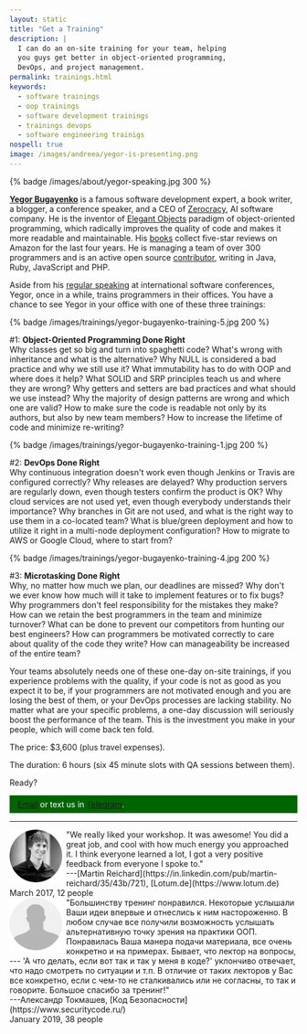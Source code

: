 ```yaml
---
layout: static
title: "Get a Training"
description: |
  I can do an on-site training for your team, helping
  you guys get better in object-oriented programming,
  DevOps, and project management.
permalink: trainings.html
keywords:
  - software trainings
  - oop trainings
  - software development trainings
  - trainings devops
  - software engineering trainigs
nospell: true
image: /images/andreea/yegor-is-presenting.png
---
```


{% badge /images/about/yegor-speaking.jpg 300 %}

[**Yegor Bugayenko**](/) is a famous software development expert, a book writer,
a blogger, a conference speaker, and a CEO of [Zerocracy](https://www.zerocracy.com), AI software company.
He is the inventor of [Elegant Objects](https://www.elegantobjects.org) paradigm of object-oriented
programming, which radically improves the quality of code and makes
it more readable and maintainable. His [books](/books.html) collect five-star reviews
on Amazon for the last four years. He is managing a team of over
300 programmers and is an active open source [contributor](https://github.com/yegor256), writing
in Java, Ruby, JavaScript and PHP.

Aside from his [regular speaking](/talks.html) at international software conferences,
Yegor, once in a while, trains programmers in their offices. You have a chance
to see Yegor in your office with one of these three trainings:

{% badge /images/trainings/yegor-bugayenko-training-5.jpg 200 %}

&#35;1: **Object-Oriented Programming Done Right**<br/>
Why classes get so big and turn into spaghetti code? What's wrong with
inheritance and what is the alternative? Why NULL is considered a bad practice
and why we still use it? What immutability has to do with OOP and where
does it help? What SOLID and SRP principles teach us and where they are wrong?
Why getters and setters are bad practices and what should we use instead?
Why the majority of design patterns are wrong and which one are valid?
How to make sure the code is readable not only by its authors, but also
by new team members? How to increase the lifetime of code and minimize
re-writing?

{% badge /images/trainings/yegor-bugayenko-training-1.jpg 200 %}

&#35;2: **DevOps Done Right**<br/>
Why continuous integration doesn't work even though Jenkins or Travis are configured
correctly? Why releases are delayed? Why production servers are regularly
down, even though testers confirm the product is OK? Why cloud services
are not used yet, even though everybody understands their importance?
Why branches in Git are not used, and what is the right way to use them
in a co-located team? What is blue/green deployment and how to utilize
it right in a multi-node deployment configuration? How to migrate to AWS
or Google Cloud, where to start from?

{% badge /images/trainings/yegor-bugayenko-training-4.jpg 200 %}

&#35;3: **Microtasking Done Right**<br/>
Why, no matter how much we plan, our deadlines are missed? Why don't we
ever know how much will it take to implement features or to fix bugs?
Why programmers don't feel responsibility for the mistakes they make?
How can we retain the best programmers in the team and minimize turnover?
What can be done to prevent our competitors from hunting our best
engineers? How can programmers be motivated correctly to care about
quality of the code they write? How can manageability be increased
of the entire team?

Your teams absolutely needs one of these one-day on-site trainings, if you experience
problems with the quality, if your code is not as good as you expect it to be,
if your programmers are not motivated enough and you are losing the best of them,
or your DevOps processes are lacking stability. No matter what are your specific problems,
a one-day discussion will seriously boost the performance of the team. This
is the investment you make in your people, which will come back ten fold.

The price: $3,600 (plus travel expenses).

The duration: 6 hours (six 45 minute slots with QA sessions between them).

Ready?

<div style="background-color:darkgreen;padding:.5em 1em;color:white;">
  <a href="mailto:training@yegor256.com">Email</a>
  or text us in
  <a href="https://t.me/yegor256">Telegram</a>.
</div>

<hr/>

<div style="clean:both;"/>
<img src="/images/trainings/martin-reichard.png" style="width:92px;height:92px;float:left;margin-right:.5em;margin-bottom:.5em;"/>
"We really liked your workshop. It was awesome! You did
a great job, and cool with how much energy you approached it.
I think everyone learned a lot, I got a very positive
feedback from everyone I spoke to."<br/>
---[Martin Reichard](https://in.linkedin.com/pub/martin-reichard/35/43b/721), [Lotum.de](https://www.lotum.de)<br/>
March 2017, 12 people

<div style="clean:both;"/>
<img src="/images/trainings/alexander-tokmashev.png" style="width:92px;height:92px;float:left;margin-right:.5em;margin-bottom:.5em;"/>
"Большинству тренинг понравился. Некоторые услышали Ваши идеи впервые и отнеслись к ним настороженно.
В любом случае все получили возможность услышать альтернативную точку зрения на практики ООП.
Понравилась Ваша манера подачи материала, все очень конкретно и на примерах.
Бывает, что лектор на вопросы, --- 'А что делать, если вот так и так у меня в коде?'
уклончиво отвечает, что надо смотреть по ситуации и т.п. В отличие от таких лекторов
у Вас все конкретно, если с чем-то не сталкивались или не согласны, то так и говорите.
Большое спасибо за тренинг!"<br/>
---Александр Токмашев, [Код Безопасности](https://www.securitycode.ru/)<br/>
January 2019, 38 people

<!-- AdSense start -->
<script async src="https://pagead2.googlesyndication.com/pagead/js/adsbygoogle.js"></script>
<ins class="adsbygoogle"
  style="display:block; text-align:center;"
  data-ad-layout="in-article"
  data-ad-format="fluid"
  data-ad-client="ca-pub-5221987912049855"
  data-ad-slot="3728135095"></ins>
<script>
(adsbygoogle = window.adsbygoogle || []).push({});
</script>
<!-- AdSense end -->
